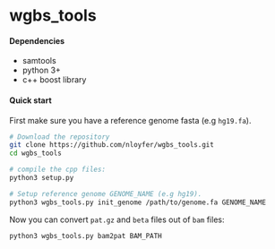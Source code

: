 # wgbs_tools

#### Dependencies
- samtools
- python 3+
- c++ boost library


#### Quick start
First make sure you have a reference genome fasta (e.g `hg19.fa`).


```bash
# Download the repository
git clone https://github.com/nloyfer/wgbs_tools.git
cd wgbs_tools

# compile the cpp files:
python3 setup.py

# Setup reference genome GENOME_NAME (e.g hg19).
python3 wgbs_tools.py init_genome /path/to/genome.fa GENOME_NAME
```

Now you can convert `pat.gz` and `beta` files out of `bam` files:
```bash
python3 wgbs_tools.py bam2pat BAM_PATH
```
